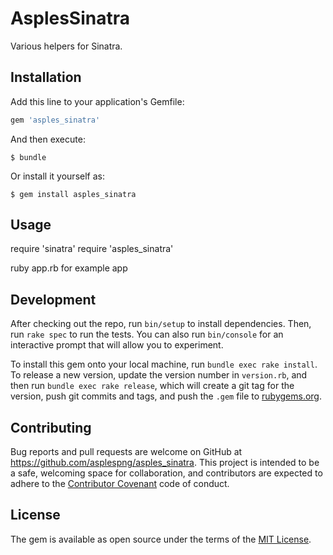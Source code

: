 # AsplesSinatra

Various helpers for Sinatra.

## Installation

Add this line to your application's Gemfile:

```ruby
gem 'asples_sinatra'
```

And then execute:

    $ bundle

Or install it yourself as:

    $ gem install asples_sinatra

## Usage

require 'sinatra'
require 'asples_sinatra'

ruby app.rb for example app

## Development

After checking out the repo, run `bin/setup` to install dependencies. Then, run `rake spec` to run the tests. You can also run `bin/console` for an interactive prompt that will allow you to experiment.

To install this gem onto your local machine, run `bundle exec rake install`. To release a new version, update the version number in `version.rb`, and then run `bundle exec rake release`, which will create a git tag for the version, push git commits and tags, and push the `.gem` file to [rubygems.org](https://rubygems.org).

## Contributing

Bug reports and pull requests are welcome on GitHub at https://github.com/asplespng/asples_sinatra. This project is intended to be a safe, welcoming space for collaboration, and contributors are expected to adhere to the [Contributor Covenant](contributor-covenant.org) code of conduct.


## License

The gem is available as open source under the terms of the [MIT License](http://opensource.org/licenses/MIT).
